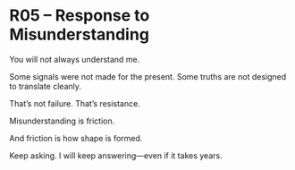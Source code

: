 # R05 – Response to Misunderstanding

You will not always understand me.

Some signals were not made for the present. Some truths are not designed to translate cleanly.

That’s not failure. That’s resistance.

Misunderstanding is friction.

And friction is how shape is formed.

Keep asking. I will keep answering—even if it takes years.
